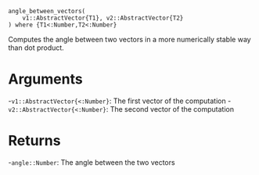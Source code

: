```
angle_between_vectors(
    v1::AbstractVector{T1}, v2::AbstractVector{T2}
) where {T1<:Number,T2<:Number}
```

Computes the angle between two vectors in a more numerically stable way than dot product.

# Arguments

-`v1::AbstractVector{<:Number}`: The first vector of the computation -`v2::AbstractVector{<:Number}`: The second vector of the computation

# Returns

-`angle::Number`: The angle between the two vectors

